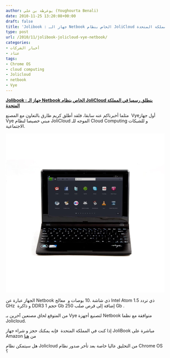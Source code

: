 ```yaml
---
author: يوغرطة بن علي (Youghourta Benali)
date: 2010-11-25 13:20:08+00:00
draft: false
title: 'Jolibook : جهاز الـ Netbook الخاص بنظام JoliCloud ينطلق رسميا في المملكة المتحدة '
type: post
url: /2010/11/jolibook-jolicloud-vye-netbook/
categories:
- أخبار الشركات
- عتاد
tags:
- Chrome OS
- cloud computing
- Jolicloud
- netbook
- Vye
---
```


**[Jolibook : جهاز الـ Netbook الخاص بنظام JoliCloud ينطلق رسميا في المملكة المتحدة](https://www.it-scoop.com/2010/11/jolibook-jolicloud-vye-netbook/)**


مثلما أخبرناكم عنه سابقا، فلقد أطلق كريم طارق بالتعاون مع المصنع  Vyeأول جهاز Vye مبني خصيصا لنظام JoliCloud الموجه للـ Cloud Computing و للشبكات الاجتماعية.


[![](51SklaVnHGL._AA1000_.jpg )
](https://www.it-scoop.com/2010/11/jolibook-jolicloud-vye-netbook/)


الجهاز عبارة عن Netbook ذي شاشة .10 بوصات و  معالج Intel Atom ذي تردد 1.5 GHz  و ذاكرة DDR3 حجم 1 Gb إضافة إلى قرص صلب 250 Gb .

من المتوقع لحاق مصنعين آخرين بـ Vye لتصنيع أجهزة Netbook متوافقة مع نظما Jolicloud.

إذا كنت في المملكة المتحدة  فإنه يمكنك حجز و شراء جهاز JoliBook مباشرة على Amazon من [هنا](http://www.amazon.co.uk/Vye-Jolibook-netbook-Webcam-Jolicloud/dp/B004CJ8UAC/ref=pd_rhf_p_t_1)

هل سيتمكن نظام Jolicloud من التحليق عاليا خاصة بعد تأخر صدور نظام Chrome OS ؟
